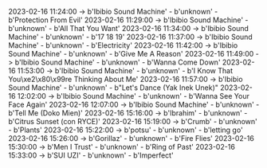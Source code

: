 2023-02-16 11:24:00 -> b'Ibibio Sound Machine' - b'unknown' - b'Protection From Evil'
2023-02-16 11:29:00 -> b'Ibibio Sound Machine' - b'unknown' - b'All That You Want'
2023-02-16 11:34:00 -> b'Ibibio Sound Machine' - b'unknown' - b'17 18 19'
2023-02-16 11:37:00 -> b'Ibibio Sound Machine' - b'unknown' - b'Electricity'
2023-02-16 11:42:00 -> b'Ibibio Sound Machine' - b'unknown' - b'Give Me A Reason'
2023-02-16 11:49:00 -> b'Ibibio Sound Machine' - b'unknown' - b'Wanna Come Down'
2023-02-16 11:53:00 -> b'Ibibio Sound Machine' - b'unknown' - b'I Know That You\xe2\x80\x99re Thinking About Me'
2023-02-16 11:57:00 -> b'Ibibio Sound Machine' - b'unknown' - b"Let's Dance (Yak Inek Unek)"
2023-02-16 12:02:00 -> b'Ibibio Sound Machine' - b'unknown' - b'Wanna See Your Face Again'
2023-02-16 12:07:00 -> b'Ibibio Sound Machine' - b'unknown' - b'Tell Me (Doko Mien)'
2023-02-16 15:16:00 -> b'Ibrahim' - b'unknown' - b'Citrus Sunset (con RYCE)'
2023-02-16 15:19:00 -> b'Crumb' - b'unknown' - b'Plants'
2023-02-16 15:22:00 -> b'potsu' - b'unknown' - b'letting go'
2023-02-16 15:26:00 -> b'Gorillaz' - b'unknown' - b'Fire Flies'
2023-02-16 15:30:00 -> b'Men I Trust' - b'unknown' - b'Ring of Past'
2023-02-16 15:33:00 -> b'SUI UZI' - b'unknown' - b'Imperfect'
